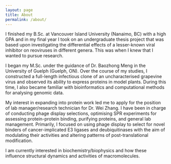 ```yaml
---
layout: page
title: About
permalink: /about/
---
```


I finished my B.Sc. at Vancouver Island University (Nanaimo, BC) with a high GPA and in my final year I took on an undergraduate thesis project that was based upon investigating the differential effects of a lesser-known viral inhibitor on reoviruses in different genera. This was when I knew that I wanted to pursue research.

I began my M.Sc. under the guidance of Dr. Baozhong Meng in the University of Guelph (Guelph, ON). Over the course of my studies, I constructed a full-length infectious clone of an uncharacterised grapevine virus and observed its ability to express proteins in model plants. During this time, I also became familiar with bioinformatics and computational methods for analysing genomic data.

My interest in expanding into protein work led me to apply for the position of lab manager/research technician for Dr. Wei Zhang. I have been in charge of conducting phage display selections, optimising SPR experiments for assessing protein-protein binding, purifying proteins, and general lab management. Primarily, I focused on using phage display to select for novel binders of cancer-implicated E3 ligases and deubiquitinases with the aim of modulating their activities and altering patterns of post-translational modification.

I am currently interested in biochemistry/biophysics and how these influence structural dynamics and activities of macromolecules.
